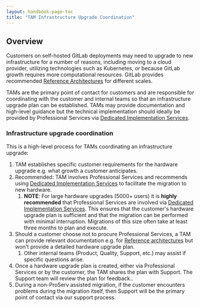 ```yaml
---
layout: handbook-page-toc
title: "TAM Infrastructure Upgrade Coordination"
---
```


## Overview

Customers on self-hosted GitLab deployments may need to upgrade to new
infrastructure for a number of reasons, including moving to a cloud provider,
utilizing technologies such as Kubernetes, or because GitLab growth requires
more computational resources. GitLab provides recommended [Reference Architectures](https://docs.gitlab.com/ee/administration/reference_architectures/#available-reference-architectures)
for different scales.

TAMs are the primary point of contact for customers and are responsible for
coordinating with the customer and internal teams so that an infrastructure upgrade
plan can be established. TAMs may provide documentation and high-level guidance
but the technical implementation should ideally be provided by Professional
Services via [Dedicated Implementation
Services](https://about.gitlab.com/services/implementation/enterprise/).

### Infrastructure upgrade coordination

This is a high-level process for TAMs coordinating an infrastructure upgrade:

1. TAM establishes specific customer requirements for the hardware upgrade e.g.
   what growth a customer anticipates.
1. Recommended: TAM involves Professional Services and recommends using [Dedicated
   Implementation
   Services](https://about.gitlab.com/services/implementation/enterprise/) to
   facilitate the migration to new hardware.
   1. **NOTE**: For large hardware
   upgrades (5000+ users) it is **highly recommended**  that Professional
   Services are involved via [Dedicated Implementation
   Services](https://about.gitlab.com/services/implementation/enterprise/). This
   ensures that the customer's hardware upgrade plan is sufficient and that the
   migration can be performed with minimal interruption. Migrations of this size
   often take at least three months to plan and execute.
1. Should a customer choose not to procure Professional Services, a TAM can
   provide relevant documentation e.g. for [Reference
   architectures](https://docs.gitlab.com/ee/administration/reference_architectures/#available-reference-architectures)
   but won't provide a detailed hardware upgrade plan.
   1. Other internal teams (Product, Quality, Support, etc.) may assist if specific questions arise.
1. Once a hardware upgrade plan is created, either via Professional Services or
   by the customer, the TAM shares the plan with Support. The Support team will
   review the plan for feedback..
1. During a non-ProServ assisted migration, if the customer encounters problems 
   during the migration itself, then Support will be the primary point of contact via our support process.
